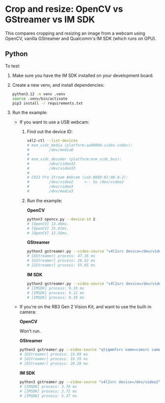 # Crop and resize: OpenCV vs GStreamer vs IM SDK

This compares cropping and resizing an image from a webcam using OpenCV, vanilla GStreamer and Qualcomm's IM SDK (which runs on GPU).

## Python

To test:

1. Make sure you have the IM SDK installed on your development board.
2. Create a new venv, and install dependencies:

    ```bash
    python3.12 -m venv .venv
    source .venv/bin/activate
    pip3 install -r requirements.txt
    ```

3. Run the example:
    * If you want to use a USB webcam:
        1. Find out the device ID:

            ```bash
            v4l2-ctl --list-devices
            # msm_vidc_media (platform:aa00000.video-codec):
            #         /dev/media0
            #
            # msm_vidc_decoder (platform:msm_vidc_bus):
            #         /dev/video32
            #         /dev/video33
            #
            # C922 Pro Stream Webcam (usb-0000:01:00.0-2):
            #         /dev/video2     <-- So /dev/video2
            #         /dev/video3
            #         /dev/media3
            ```

        2. Run the example:

            **OpenCV**

            ```bash
            python3 opencv.py --device-id 2
            # [OpenCV] 13.46ms.
            # [OpenCV] 15.01ms.
            # [OpenCV] 12.56ms.
            ```

            **GStreamer**

            ```bash
            python3 gstreamer.py --video-source "v4l2src device=/dev/video2"
            # [GStreamer] process: 47.16 ms
            # [GStreamer] process: 26.52 ms
            # [GStreamer] process: 55.05 ms
            ```

            **IM SDK**

            ```bash
            python3 gstreamer.py --video-source "v4l2src device=/dev/video2" --use-imsdk
            # [IMSDK] process: 9.19 ms
            # [IMSDK] process: 9.12 ms
            # [IMSDK] process: 8.38 ms
            ```

    * If you're on the RB3 Gen 2 Vision Kit, and want to use the built-in camera:

        **OpenCV**

        Won't run.

        **GStreamer**

        ```bash
        python3 gstreamer.py --video-source "qtiqmmfsrc name=camsrc camera=0"
        # [GStreamer] process: 19.69 ms
        # [GStreamer] process: 19.35 ms
        # [GStreamer] process: 20.28 ms
        ```

        **IM SDK**

        ```bash
        python3 gstreamer.py --video-source "v4l2src device=/dev/video2" --use-imsdk
        # [IMSDK] process: 3.79 ms
        # [IMSDK] process: 3.71 ms
        # [IMSDK] process: 5.37 ms
        ```

